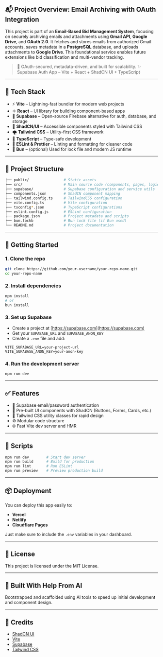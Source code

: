 ## 📬 Project Overview: Email Archiving with OAuth Integration

This project is part of an **Email-Based Bid Management System**, focusing on securely archiving emails and attachments using **Gmail API**, **Google Drive**, and **OAuth 2.0**. It fetches and stores emails from authorized Gmail accounts, saves metadata in a **PostgreSQL** database, and uploads attachments to **Google Drive**. This foundational service enables future extensions like bid classification and multi-vendor tracking.

> 🔐 OAuth-secured, metadata-driven, and built for scalability.
> ✨ Supabase Auth App – Vite + React + ShadCN UI + TypeScript
---

## 🚀 Tech Stack

- ⚡ **Vite** – Lightning-fast bundler for modern web projects
- ⚛️ **React** – UI library for building component-based apps
- 🔐 **Supabase** – Open-source Firebase alternative for auth, database, and storage
- 🦄 **ShadCN/UI** – Accessible components styled with Tailwind CSS
- 🌪 **Tailwind CSS** – Utility-first CSS framework
- 🧠 **TypeScript** – Type-safe development
- 🐾 **ESLint & Prettier** – Linting and formatting for cleaner code
- 🐰 **Bun** – (optional) Used for lock file and modern JS runtime

---

## 📁 Project Structure

```bash
├── public/                # Static assets
├── src/                   # Main source code (components, pages, logic)
├── supabase/              # Supabase configuration and service utils
├── components.json        # ShadCN component mapping
├── tailwind.config.ts     # TailwindCSS configuration
├── vite.config.ts         # Vite configuration
├── tsconfig*.json         # TypeScript configurations
├── eslint.config.js       # ESLint configuration
├── package.json           # Project metadata and scripts
├── bun.lockb              # Bun lock file (if Bun used)
└── README.md              # Project documentation
````

---

## 🔧 Getting Started

### 1. Clone the repo

```bash
git clone https://github.com/your-username/your-repo-name.git
cd your-repo-name
```

### 2. Install dependencies

```bash
npm install
# or
bun install
```

### 3. Set up Supabase

* Create a project at [https://supabase.com](https://supabase.com)
* Get your `SUPABASE_URL` and `SUPABASE_ANON_KEY`
* Create a `.env` file and add:

```env
VITE_SUPABASE_URL=your-project-url
VITE_SUPABASE_ANON_KEY=your-anon-key
```

### 4. Run the development server

```bash
npm run dev
```

---

## ✅ Features

* 🔐 Supabase email/password authentication
* 🎨 Pre-built UI components with ShadCN (Buttons, Forms, Cards, etc.)
* 💨 Tailwind CSS utility classes for rapid design
* ⚙️ Modular code structure
* 🌐 Fast Vite dev server and HMR

---

## 🧪 Scripts

```bash
npm run dev        # Start dev server
npm run build      # Build for production
npm run lint       # Run ESLint
npm run preview    # Preview production build
```

---

## 📦 Deployment

You can deploy this app easily to:

* **Vercel**
* **Netlify**
* **Cloudflare Pages**

Just make sure to include the `.env` variables in your dashboard.

---

## 📄 License

This project is licensed under the MIT License.

---

## 🤖 Built With Help From AI

Bootstrapped and scaffolded using AI tools to speed up initial development and component design.

---

## 🙌 Credits

* [ShadCN UI](https://ui.shadcn.dev/)
* [Vite](https://vitejs.dev/)
* [Supabase](https://supabase.com/)
* [Tailwind CSS](https://tailwindcss.com/)
